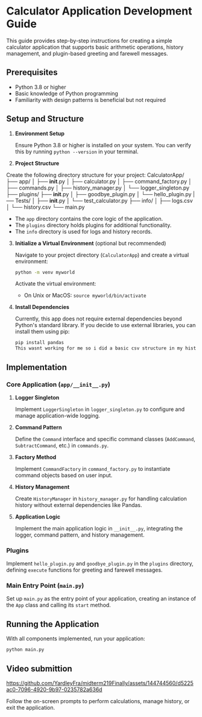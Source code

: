# Calculator Application Development Guide

This guide provides step-by-step instructions for creating a simple calculator application that supports basic arithmetic operations, history management, and plugin-based greeting and farewell messages.

## Prerequisites

- Python 3.8 or higher
- Basic knowledge of Python programming
- Familiarity with design patterns is beneficial but not required

## Setup and Structure

1. **Environment Setup**

   Ensure Python 3.8 or higher is installed on your system. You can verify this by running `python --version` in your terminal.
2. **Project Structure**

Create the following directory structure for your project:
 CalculatorApp/
   ├── app/
   │   ├── **init**.py
   │   ├── calculator.py
   │   ├── command_factory.py
   │   ├── commands.py
   │   ├── history_manager.py
   │   └── logger_singleton.py
   ├── plugins/
   ├──     **init**.py
   │   ├── goodbye_plugin.py
   │   └── hello_plugin.py
   |── Tests/
   │   ├── __init__.py
   │   └── test_calculator.py
   ├── info/
   │   ├── logs.csv
   │   └── history.csv
   └── main.py

- The `app` directory contains the core logic of the application.
- The `plugins` directory holds plugins for additional functionality.
- The `info` directory is used for logs and history records.

3. **Initialize a Virtual Environment** (optional but recommended)

   Navigate to your project directory (`CalculatorApp`) and create a virtual environment:

   ```bash
   python -m venv myworld
   ```

   Activate the virtual environment:

   - On Unix or MacOS: `source myworld/bin/activate`

4. **Install Dependencies**

   Currently, this app does not require external dependencies beyond Python's standard library. If you decide to use external libraries, you can install them using pip:

   ```bash
   pip install pandas 
   This wasnt working for me so i did a basic csv structure in my history_manager.py 
   ```

## Implementation

### Core Application (`app/__init__.py`)

1. **Logger Singleton**

   Implement `LoggerSingleton` in `logger_singleton.py` to configure and manage application-wide logging.

2. **Command Pattern**

   Define the `Command` interface and specific command classes (`AddCommand`, `SubtractCommand`, etc.) in `commands.py`.

3. **Factory Method**

   Implement `CommandFactory` in `command_factory.py` to instantiate command objects based on user input.

4. **History Management**

   Create `HistoryManager` in `history_manager.py` for handling calculation history without external dependencies like Pandas.

5. **Application Logic**

   Implement the main application logic in `__init__.py`, integrating the logger, command pattern, and history management.

### Plugins

Implement `hello_plugin.py` and `goodbye_plugin.py` in the `plugins` directory, defining `execute` functions for greeting and farewell messages.

### Main Entry Point (`main.py`)

Set up `main.py` as the entry point of your application, creating an instance of the `App` class and calling its `start` method.


## Running the Application

With all components implemented, run your application:

```bash
python main.py
```
## Video submittion 


https://github.com/YardleyFra/midterm219Finally/assets/144744560/d5225ac0-7096-4920-9b97-0235782a636d


Follow the on-screen prompts to perform calculations, manage history, or exit the application.

